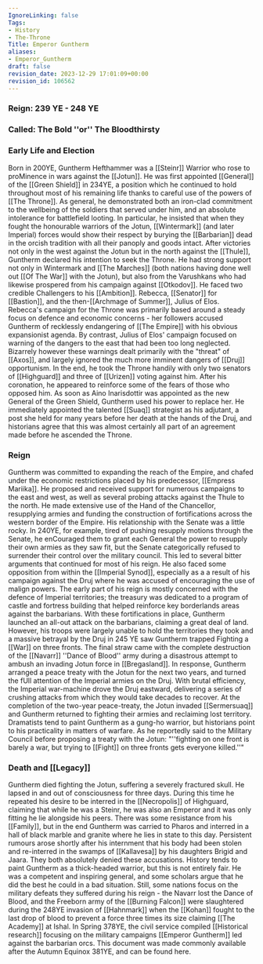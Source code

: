 ```yaml
---
IgnoreLinking: false
Tags:
- History
- The-Throne
Title: Emperor Guntherm
aliases:
- Emperor_Guntherm
draft: false
revision_date: 2023-12-29 17:01:09+00:00
revision_id: 106562
---
```


### Reign: 239 YE - 248 YE
### Called: The Bold ''or'' The Bloodthirsty
### Early Life and Election
Born in 200YE, Guntherm Hefthammer was a [[Steinr]] Warrior who rose to proMinence in wars against the [[Jotun]]. He was first appointed [[General]] of the [[Green Shield]] in 234YE, a position which he continued to hold throughout most of his remaining life thanks to careful use of the powers of [[The Throne]].
As general, he demonstrated both an iron-clad commitment to the wellbeing of the soldiers that served under him, and an absolute intolerance for battlefield looting. In particular, he insisted that when they fought the honourable warriors of the Jotun, [[Wintermark]] (and later Imperial) forces would show their respect by burying the [[Barbarian]] dead in the orcish tradition with all their panoply and goods intact.
After victories not only in the west against the Jotun but in the north against the [[Thule]], Guntherm declared his intention to seek the Throne. He had strong support not only in Wintermark and [[The Marches]] (both nations having done well out [[Of The War]] with the Jotun), but also from the Varushkans who had likewise prospered from his campaign against [[Otkodov]]. 
He faced two credible Challengers to his [[Ambition]]. Rebecca, [[Senator]] for [[Bastion]], and the then-[[Archmage of Summer]], Julius of Elos. Rebecca's campaign for the Throne was primarily based around a steady focus on defence and economic concerns - her followers accused Guntherm of recklessly endangering of [[The Empire]] with his obvious expansionist agenda. By contrast, Julius of Elos' campaign focused on warning of the dangers to the east that had been too long neglected. Bizarrely however these warnings dealt primarily with the "threat" of [[Axos]], and largely ignored the much more imminent dangers of [[Druj]] opportunism. 
In the end, he took the Throne handily with only two senators of [[Highguard]] and three of [[Urizen]] voting against him. After his coronation, he appeared to reinforce some of the fears of those who opposed him. As soon as Aino Inarisdottir was appointed as the new General of the Green Shield, Guntherm used his power to replace her. He immediately appointed the talented [[Suaq]] strategist as his adjutant, a post she held for many years before her death at the hands of the Druj, and historians agree that this was almost certainly all part of an agreement made before he ascended the Throne.
### Reign
Guntherm was committed to expanding the reach of the Empire, and chafed under the economic restrictions placed by his predecessor, [[Empress Mariika]]. He proposed and received support for numerous campaigns to the east and west, as well as several probing attacks against the Thule to the north. He made extensive use of the Hand of the Chancellor, resupplying armies and funding the construction of fortifications across the western border of the Empire. His relationship with the Senate was a little rocky.  In 240YE, for example, tired of pushing resupply motions through the Senate, he enCouraged them to grant each General the power to resupply their own armies as they saw fit, but the Senate categorically refused to surrender their control over the military council. This led to several bitter arguments that continued for most of his reign. He also faced some opposition from within the [[Imperial Synod]], especially as a a result of his campaign against the Druj where he was accused of encouraging the use of malign powers.
The early part of his reign is mostly concerned with the defence of Imperial territories; the treasury was dedicated to a program of castle and fortress building that helped reinforce key borderlands areas against the barbarians. With these fortifications in place, Guntherm launched an all-out attack on the barbarians, claiming a great deal of land. However, his troops were largely unable to hold the territories they took and a massive betrayal by the Druj in 245 YE saw Guntherm trapped Fighting a [[War]] on three fronts. The final straw came with the complete destruction of the [[Navarr]] ''Dance of Blood'' army during a disastrous attempt to ambush an invading Jotun force in [[Bregasland]].
In response, Guntherm arranged a peace treaty with the Jotun for the next two years, and turned the fUll attention of the Imperial armies on the Druj. With brutal efficiency, the Imperial war-machine drove the Druj eastward, delivering a series of crushing attacks from which they would take decades to recover. At the completion of the two-year peace-treaty, the Jotun invaded [[Sermersuaq]] and Guntherm returned to fighting their armies and reclaiming lost territory.
Dramatists tend to paint Guntherm as a gung-ho warrior, but historians point to his practicality in matters of warfare. As he reportedly said to the Military Council before proposing a treaty with the Jotun: "''fighting on one front is barely a war, but trying to [[Fight]] on three fronts gets everyone killed.''"
### Death and [[Legacy]]
Guntherm died fighting the Jotun, suffering a severely fractured skull. He lapsed in and out of consciousness for three days. During this time he repeated his desire to be interred in the [[Necropolis]] of Highguard, claiming that while he was a Steinr, he was also an Emperor and it was only fitting he lie alongside his peers.
There was some resistance from his [[Family]], but in the end Guntherm was carried to Pharos and interred in a hall of black marble and granite where he lies in state to this day. Persistent rumours arose shortly after his internment that his body had been stolen and re-interred in the swamps of [[Kallavesa]] by his daughters Brigid and Jaara. They both absolutely denied  these accusations.
History tends to paint Guntherm as a thick-headed warrior, but this is not entirely fair. He was a competent and inspiring general, and some scholars argue that he did the best he could in a bad situation. Still, some nations focus on the military defeats they suffered during his reign - the Navarr lost the Dance of Blood, and the Freeborn army of the [[Burning Falcon]] were slaughtered during the 248YE invasion of [[Hahnmark]] when the [[Kohan]] fought to the last drop of blood to prevent a force three times its size claiming [[The Academy]] at Ishal.
In Spring 378YE, the civil service compiled [[Historical research]] focusing on the military campaigns [[Emperor Guntherm]] led against the barbarian orcs. This document was made commonly available after the Autumn Equinox 381YE, and can be found here.